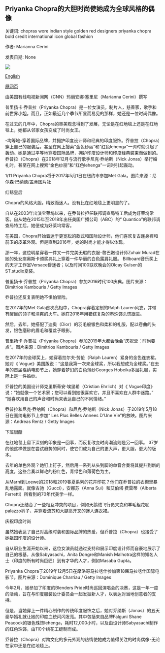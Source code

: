 ## Priyanka Chopra的大胆时尚使她成为全球风格的偶像

关键词: chopras wore indian style golden red designers priyanka chopra bold credit international icon global fashion

作者: Marianna Cerini

发表日期: None

![](https://cdn.cnn.com/cnnnext/dam/assets/200427213812-13-priyanka-chopra-fashion-restricted-super-tease.jpg)

[English](Priyanka%20Chopra%27s%20bold%20fashion%20has%20made%20her%20a%20global%20style%20icon.md)

[原网页](https://edition.cnn.com/style/article/priyanka-chopra-fashion-intl-hnk/index.html)

由美国有线电视新闻网（CNN）玛丽安娜·塞里尼（Marianna Cerini）撰写

普里扬卡·乔普拉（Priyanka Chopra）是一位女演员，制片人，慈善家，歌手和前世界小姐。而且，正如最近几个季节所显而易见的那样，她还是一位时尚偶像。

在过去的几年中，Chopra的审美观念得到了发展，无论是在红地毯上还是在红地毯上，她都从邻家女孩变成了时尚女王。

-均等地-穿着国际品牌，并拥护印度设计师和经典的印度服饰。乔普拉（Chopra）穿上自己的服装后，甚至在网上搜索“金色纱丽”和“红色lehenga”一词时就引起了轰动。她是通过平等地穿着国际品牌，拥护印度设计师和印度经典装束而做到的。乔普拉（Chopra）在2018年12月与流行歌手尼克·乔纳斯（Nick Jonas）举行婚礼时，甚至在网上搜索“金色纱丽”和“红色lehenga”一词时引起轰动。





















1/11 Priyanka Chopra将于2017年5月1日在纽约市参加Met Gala。图片来源：尼尔森·巴纳德/盖蒂图片社

红毯皇后

Chopra的风格大胆，精致而迷人。没有比在红地毯上更明显的了。

自从在2003年出演宝莱坞以来，在乔普拉担任联邦调查局特工后成为好莱坞常客。自从她在2015年至2018年出任美国广播公司（ABC）的“ Quantico”的联邦调查局特工后，她便成为好莱坞常客。

在美国，Chopra开始着迷于更宽松的款式和国际设计师，他们喜欢复古连身裤和前卫的皮革外观。但是直到2016年，她的时尚才能才得以体现。

那一年，这位明星穿着一件又一件完美无瑕的衣服–黎巴嫩设计师Zuhair Murad在她的处女座奥斯卡颁奖典礼上穿着一件华丽的白色露肩礼服。 Billboard音乐奖上的天才工作室Versace昏迷者；以及时间100联欢晚会的Olcay Gulsen的ST.studio夏装。

普里扬卡·乔普拉（Priyanka Chopra）参加2016时代100庆典。图片来源：Dimitrios Kambouris / Getty Images

乔普拉还反复表明她不惧怕冒险。

在2017年的Met Gala首次亮相中，Chopra穿着定制的Ralph Lauren风衣，并带有醒目的领子和清爽的火车。她在2018年用错综复杂的串珠饰头饰跟进。

然后，去年，她搭配了迪奥（Dior）的羽毛般银色和柔和的礼服，配以卷曲的头发，银色磨砂的眉毛和覆盆子眼影。

普里扬卡·乔普拉（Priyanka Chopra）参加2019年大都会晚会“庆祝营：时尚要点”。图片来源：Dimitrios Kambouris / Getty Images

在2017年的金球奖上，她穿着拉尔夫·劳伦（Ralph Lauren）紧身的金色连衣裙。她对《 Vogue》美国版说：“这是我第一次来金球奖，所以我想成为金球奖。”在去年的首届戛纳电影节上，她穿着梦幻的白色薄纱Georges Hobeika多层礼服，实际上是一件婚纱。

乔普拉的美国设计师克里斯蒂安·埃里希（Cristian Ehrlich）对《 Vogue印度》说：“她就像一个艺术家；您可以看到她很喜欢它，并且不喜欢在人群中迷路。” “她喜欢用自己的声音和时尚来表达自己的不同情绪。”

乔普拉和尼克·乔纳斯（Chopra）和尼克·乔纳斯（Nick Jonas）于2019年5月18日在戛纳电影节上参加“ Les Plus Belles Annees D'Une Vie”的放映。图片来源：Andreas Rentz / Getty Images

下班很酷

在红地毯上留下深刻的印象是一回事，而反复改变时尚潮流则是另一回事。 37岁的他这样做是在尝试趋势的同时，使它们成为自己的更大声，更大胆，更大的版本。

去年的单色外观？她钉上钉子，然后用一系列从头到脚的单音合奏将其提升到新的高度，这些合奏以鲜艳的粉红色，青绿色和薄荷色为主。

从Marni到Loewe的2018和2019春夏系列的花卉印花？他们在乔普拉的衣橱里暴乱地露面。就像古驰（Gucci），安娜苏（Anna Sui）和艾伯塔·费雷蒂（Alberta Ferretti）所看到的70年代美学一样。

Chopra还结合了一些相互冲突的项目，例如天鹅绒飞行员夹克和羊毛粗花呢palazzo裤子，并穿着流苏和大腿高开叉的迷人连衣裙。

庆祝印度时尚

虽然她表达了自己对高级时装和国际品牌的热爱，但乔普拉（Chopra）也接受了她祖国印度的设计师。

自从职业生涯开始以来，这位女演员就通过支持和展示印度设计师而自豪地展示了自己的根基，从像Sabyasachi，Anita Dongre和Manish Malhotra这样的知名人士（印度的所有时尚巨匠）到有才华的人才，例如Masaba Gupta。

Priyanka Chopra于2019年12月5日在摩洛哥马拉喀什参加第18届马拉喀什国际电影节。图片来源：Dominique Charriau / Getty Images

今年2月，她参加了印度的Blenders Pride时尚巡回演唱会的决赛，这是一年一度的活动，旨在与印度服装设计委员会一起发掘新人才，以表达对当地创意者的支持。

但是，当她穿上一件精心制作的传统印度服饰之后，她对乔纳斯（Jonas）的五天豪华婚礼就让她的印度血统闪闪发亮。其中包括来自品牌Falguni Shane Peacock的银色珠饰lehenga，耗时12,000小时，以及由设计师Sabyasachi制作的红色珠饰，由110个绣花工缝制而成。

乔普拉（Chopra）对跨文化的多元外观的热情使她成为值得关注的时尚偶像-无论在家中还是在红地毯上。